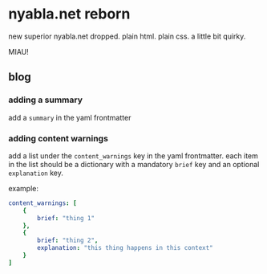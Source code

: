# nyabla.net reborn

new superior nyabla.net dropped. plain html. plain css. a little bit quirky.

MIAU!

## blog

### adding a summary

add a `summary` in the yaml frontmatter

### adding content warnings

add a list under the `content_warnings` key in the yaml frontmatter. each item in the list should be a dictionary with a mandatory `brief` key and an optional `explanation` key.

example:
```yaml
content_warnings: [
    {
        brief: "thing 1"
    },
    {
        brief: "thing 2",
        explanation: "this thing happens in this context"
    }
]
```
